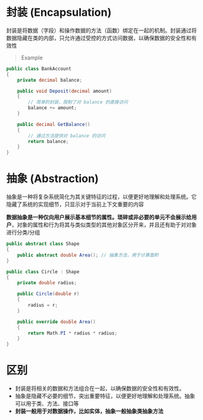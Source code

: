 # 封装 (Encapsulation)

封装是将数据（字段）和操作数据的方法（函数）绑定在一起的机制。封装通过将数据隐藏在类的内部，只允许通过受控的方式访问数据，以确保数据的安全性和有效性

> Example

```c#
public class BankAccount
{
    private decimal balance;

    public void Deposit(decimal amount)
    {
        // 简单的封装，限制了对 balance 的直接访问
        balance += amount;
    }

    public decimal GetBalance()
    {
        // 通过方法提供对 balance 的访问
        return balance;
    }
}
```



# 抽象 (Abstraction)

抽象是一种将复杂系统简化为其关键特征的过程，以便更好地理解和处理系统。它隐藏了系统的实现细节，只显示对于当前上下文重要的内容

**数据抽象是一种仅向用户展示基本细节的属性。琐碎或非必要的单元不会展示给用户**，对象的属性和行为将其与类似类型的其他对象区分开来，并且还有助于对对象进行分类/分组

```c#
public abstract class Shape
{
    public abstract double Area(); // 抽象方法，用于计算面积
}

public class Circle : Shape
{
    private double radius;

    public Circle(double r)
    {
        radius = r;
    }

    public override double Area()
    {
        return Math.PI * radius * radius;
    }
}
```



# 区别

- 封装是将相关的数据和方法组合在一起，以确保数据的安全性和有效性。
- 抽象是隐藏不必要的细节，突出重要特征，以便更好地理解和处理系统。抽象可以用于类、方法、接口等
- **封装一般用于对数据操作，比如实体，抽象一般抽象类抽象方法**